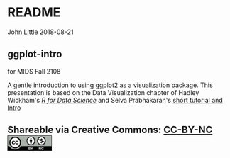 README
================
John Little
2018-08-21

<!-- README.md is autogenerated from README.Rmd.  Please only edit README.Rmd -->
ggplot-intro
------------

for MIDS Fall 2108

A gentle introduction to using ggplot2 as a visualization package. This presentation is based on the Data Visualization chapter of Hadley Wickham's [*R for Data Science*](http://r4ds.had.co.nz/data-visualisation.html) and Selva Prabhakaran's [short tutorial and Intro](http://r-statistics.co/ggplot2-Tutorial-With-R.html)

Shareable via Creative Commons: [CC-BY-NC](https://creativecommons.org/licenses/by-nc/4.0/)<br> <img src="images/by-nc.png" alt="&quot;CC BY-NC&quot;" height="35" />
---------------------------------------------------------------------------------------------------------------------------------------------------------------------
